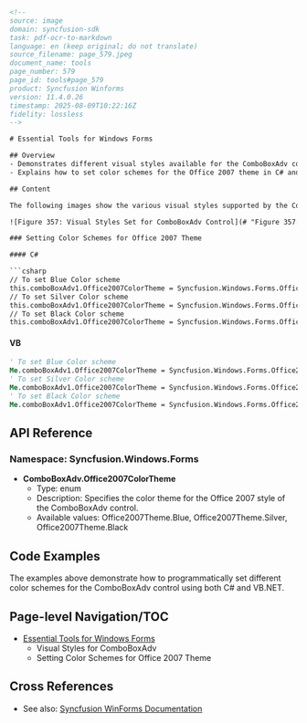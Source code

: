 ```html
<!-- 
source: image
domain: syncfusion-sdk
task: pdf-ocr-to-markdown
language: en (keep original; do not translate)
source_filename: page_579.jpeg
document_name: tools
page_number: 579
page_id: tools#page_579
product: Syncfusion Winforms
version: 11.4.0.26
timestamp: 2025-08-09T10:22:16Z
fidelity: lossless
-->

# Essential Tools for Windows Forms

## Overview
- Demonstrates different visual styles available for the ComboBoxAdv control in Syncfusion Windows Forms.
- Explains how to set color schemes for the Office 2007 theme in C# and VB.NET.

## Content

The following images show the various visual styles supported by the ComboBoxAdv control.

![Figure 357: Visual Styles Set for ComboBoxAdv Control](# "Figure 357: Visual Styles Set for ComboBoxAdv Control")

### Setting Color Schemes for Office 2007 Theme

#### C#

```csharp
// To set Blue Color scheme
this.comboBoxAdv1.Office2007ColorTheme = Syncfusion.Windows.Forms.Office2007Theme.Blue;
// To set Silver Color scheme
this.comboBoxAdv1.Office2007ColorTheme = Syncfusion.Windows.Forms.Office2007Theme.Silver;
// To set Black Color scheme
this.comboBoxAdv1.Office2007ColorTheme = Syncfusion.Windows.Forms.Office2007Theme.Black;
```

#### VB

```vb
' To set Blue Color scheme
Me.comboBoxAdv1.Office2007ColorTheme = Syncfusion.Windows.Forms.Office2007Theme.Blue
' To set Silver Color scheme
Me.comboBoxAdv1.Office2007ColorTheme = Syncfusion.Windows.Forms.Office2007Theme.Silver
' To set Black Color scheme
Me.comboBoxAdv1.Office2007ColorTheme = Syncfusion.Windows.Forms.Office2007Theme.Black
```

## API Reference

### Namespace: Syncfusion.Windows.Forms

- **ComboBoxAdv.Office2007ColorTheme**
  - Type: enum
  - Description: Specifies the color theme for the Office 2007 style of the ComboBoxAdv control.
  - Available values: Office2007Theme.Blue, Office2007Theme.Silver, Office2007Theme.Black

## Code Examples

The examples above demonstrate how to programmatically set different color schemes for the ComboBoxAdv control using both C# and VB.NET.

## Page-level Navigation/TOC
- [Essential Tools for Windows Forms](#)
  - Visual Styles for ComboBoxAdv
  - Setting Color Schemes for Office 2007 Theme

## Cross References
- See also: [Syncfusion WinForms Documentation](https://help.syncfusion.com/windowsforms/)

<!-- tags: [syncfusion-sdk, windowsforms, comboboxadv, office2007theme, colortheme, csharp, vb.net, combobox, winforms, toolbar, dropdownlist] keywords: [visual styles, color schemes, syncfusion, comboboxadv, office 2007, theme, blue, silver, black, windows forms, user interface, controls, UI, dropdown, list] -->
```